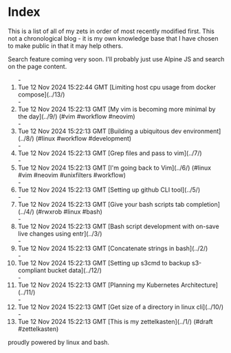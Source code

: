 # Index

This is a list of all of my zets in order of most recently modified first. This not a chronological blog - it is my own knowledge base that I have chosen to make public in that it may help others.

Search feature coming very soon. I'll probably just use Alpine JS and search on the page content.

<ol> - <li x-show='show_item($el)'><time>Tue 12 Nov 2024 15:22:44 GMT</time> [Limiting host cpu usage from docker compose](../13/) <span class='tags-list'></span></li>
 - <li x-show='show_item($el)'><time>Tue 12 Nov 2024 15:22:13 GMT</time> [My vim is becoming more minimal by the day](../9/) <span class='tags-list'>(#vim #workflow #neovim)</span></li>
 - <li x-show='show_item($el)'><time>Tue 12 Nov 2024 15:22:13 GMT</time> [Building a ubiquitous dev environment](../8/) <span class='tags-list'>(#linux #workflow #development)</span></li>
 - <li x-show='show_item($el)'><time>Tue 12 Nov 2024 15:22:13 GMT</time> [Grep files and pass to vim](../7/) <span class='tags-list'></span></li>
 - <li x-show='show_item($el)'><time>Tue 12 Nov 2024 15:22:13 GMT</time> [I'm going back to Vim](../6/) <span class='tags-list'>(#linux #vim #neovim #unixfilters #workflow)</span></li>
 - <li x-show='show_item($el)'><time>Tue 12 Nov 2024 15:22:13 GMT</time> [Setting up github CLI tool](../5/) <span class='tags-list'></span></li>
 - <li x-show='show_item($el)'><time>Tue 12 Nov 2024 15:22:13 GMT</time> [Give your bash scripts tab completion](../4/) <span class='tags-list'>(#rwxrob #linux #bash)</span></li>
 - <li x-show='show_item($el)'><time>Tue 12 Nov 2024 15:22:13 GMT</time> [Bash script development with on-save live changes using entr](../3/) <span class='tags-list'></span></li>
 - <li x-show='show_item($el)'><time>Tue 12 Nov 2024 15:22:13 GMT</time> [Concatenate strings in bash](../2/) <span class='tags-list'></span></li>
 - <li x-show='show_item($el)'><time>Tue 12 Nov 2024 15:22:13 GMT</time> [Setting up s3cmd to backup s3-compliant bucket data](../12/) <span class='tags-list'></span></li>
 - <li x-show='show_item($el)'><time>Tue 12 Nov 2024 15:22:13 GMT</time> [Planning my Kubernetes Architecture](../11/) <span class='tags-list'></span></li>
 - <li x-show='show_item($el)'><time>Tue 12 Nov 2024 15:22:13 GMT</time> [Get size of a directory in linux cli](../10/) <span class='tags-list'></span></li>
 - <li x-show='show_item($el)'><time>Tue 12 Nov 2024 15:22:13 GMT</time> [This is my zettelkasten](../1/) <span class='tags-list'>(#draft #zettelkasten)</span></li>
</ol>

proudly powered by linux and bash.
